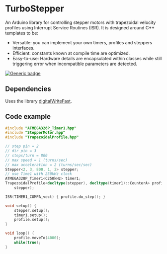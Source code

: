 # TurboStepper

An Arduino library for controlling stepper motors with trapezoidal velocity profiles using Interrupt Service Routines (ISR).
It is designed around C++ templates to be:
* Versatile: you can implement your own timers, profiles and steppers interfaces.
* Efficient: constants known at compile time are optimized.
* Easy-to-use: Hardware details are encapsulated within classes while still triggering error when incompatible parameters are detected.

[![Generic badge](https://img.shields.io/badge/license-Boost%20Software%20License-blue)](https://www.boost.org/users/license.html)

## Dependencies

Uses the library [digitalWriteFast](https://www.arduino.cc/reference/en/libraries/digitalwritefast/).

## Code example

```cpp
#include "ATMEGA328P_Timer1.hpp"
#include "StepperMotor.hpp"
#include "TrapezoidalProfile.hpp"

// step pin = 2
// dir pin = 3
// steps/turn = 800
// max speed = 1 (turns/sec)
// max acceleration = 2 (turns/sec/sec)
Stepper<2, 3, 800, 1, 2> stepper;
// use Time1 with 250kHz clock
ATMEGA328P_Timer1<C250kHz> timer1;
TrapezoidalProfile<decltype(stepper), decltype(timer1)::CounterA> profile(
    stepper);

ISR(TIMER1_COMPA_vect) { profile.do_step(); }

void setup() {
    stepper.setup();
    timer1.setup();
    profile.setup();
}

void loop() {
    profile.moveTo(4000);
    while(true);
}
```
    
